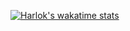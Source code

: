 [![Harlok's wakatime stats](https://github-readme-stats.vercel.app/api/wakatime?username=l_enrique_v)](https://github.com/anuraghazra/github-readme-stats)
